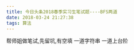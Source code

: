 ```yaml
---
title: 今日头条2018春季实习生笔试题----BFS两道
date: 2018-03-24 21:27:38
tags: 算法
---
```


帮师姐做笔试,先留坑,有空填
一道字符串
一道上台阶

